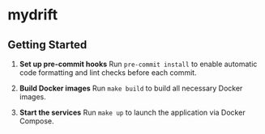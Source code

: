 # mydrift

## Getting Started

1. **Set up pre-commit hooks**
   Run `pre-commit install` to enable automatic code formatting and lint checks before each commit.

2. **Build Docker images**
   Run `make build` to build all necessary Docker images.

3. **Start the services** 
   Run `make up` to launch the application via Docker Compose.

